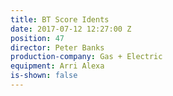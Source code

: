 ```yaml
---
title: BT Score Idents
date: 2017-07-12 12:27:00 Z
position: 47
director: Peter Banks
production-company: Gas + Electric
equipment: Arri Alexa
is-shown: false
---
```


